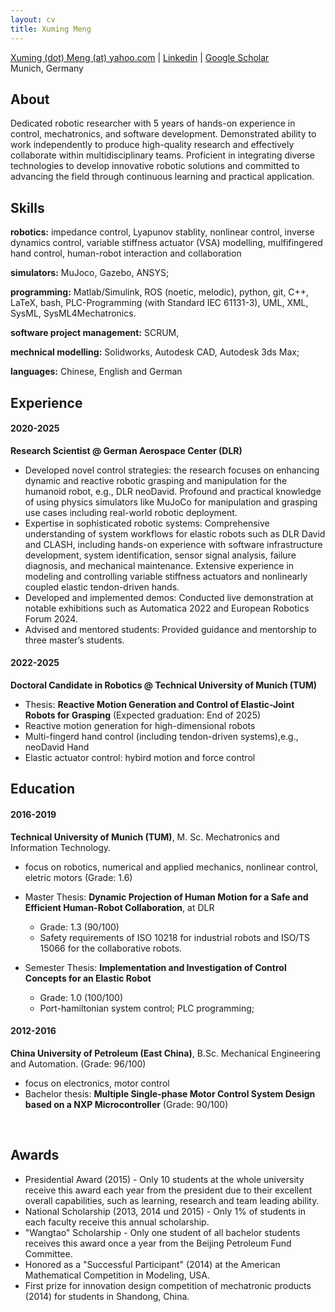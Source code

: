 ```yaml
---
layout: cv
title: Xuming Meng
---
```

<div id="webaddress">
<a href="xuming.meng@yahoo.com"> Xuming (dot) Meng (at) yahoo.com</a>
| <a href="https://www.linkedin.com/in/xuming-meng/">Linkedin</a>
| <a href="https://scholar.google.com/citations?hl=en&user=NfbJhgEAAAAJ&view_op=list_works&sortby=pubdate">Google Scholar</a><br>
Munich, Germany
</div>

## About
Dedicated robotic researcher with 5 years of hands-on experience in control, mechatronics, and software development. Demonstrated ability to work independently to produce high-quality research and effectively collaborate within multidisciplinary teams. Proficient in integrating diverse technologies to develop innovative robotic solutions and committed to advancing the field through continuous learning and practical application.

## Skills

**robotics:** impedance control, Lyapunov stablity, nonlinear control, inverse dynamics control,
  variable stiffness actuator (VSA) modelling, mulfifingered hand control,
  human-robot interaction and collaboration

**simulators:** MuJoco, Gazebo, ANSYS; 

**programming:** Matlab/Simulink, ROS (noetic, melodic), python, git, C++, LaTeX, bash, PLC-Programming (with Standard IEC 61131-3), UML, XML, SysML, SysML4Mechatronics.

**software project management:** SCRUM, 

**mechnical modelling:** Solidworks, Autodesk CAD, Autodesk 3ds Max; 

**languages:** Chinese, English and German

## Experience

#### 2020-2025
__Research Scientist @ German Aerospace Center (DLR)__
- Developed novel control strategies: the research focuses on enhancing dynamic and reactive robotic grasping and manipulation for the humanoid robot, e.g., DLR neoDavid. Profound and practical knowledge of using physics simulators like MuJoCo for manipulation and grasping use cases including real-world robotic deployment. 
- Expertise in sophisticated robotic systems: Comprehensive understanding of system workflows for elastic robots such as DLR David and CLASH, including hands-on experience with software infrastructure development, system identification, sensor signal analysis, failure diagnosis, and mechanical maintenance. Extensive experience in modeling and controlling variable stiffness actuators and nonlinearly coupled elastic tendon-driven hands.
-	Developed and implemented demos: Conducted live demonstration at notable exhibitions such as Automatica 2022 and European Robotics Forum 2024.
- Advised and mentored students: Provided guidance and mentorship to three master’s students.

#### 2022-2025
__Doctoral Candidate in Robotics @ Technical University of Munich (TUM)__
- Thesis: __Reactive Motion Generation and Control of Elastic-Joint Robots for Grasping__ (Expected graduation: End of 2025)
- Reactive motion generation for high-dimensional robots
- Multi-fingerd hand control (including tendon-driven systems),e.g., neoDavid Hand
- Elastic actuator control: hybird motion and force control

## Education

#### 2016-2019
__Technical University of Munich (TUM)__, M. Sc. Mechatronics and Information Technology.
- focus on robotics, numerical and applied mechanics, nonlinear control, eletric motors (Grade: 1.6)
- Master Thesis: __Dynamic Projection of Human Motion for a Safe and Efficient Human-Robot Collaboration__, at DLR 
  
  - Grade: 1.3 (90/100)
  - Safety requirements of ISO 10218 for industrial robots and ISO/TS 15066 for the collaborative robots.
- Semester Thesis: __Implementation and Investigation of Control Concepts for an Elastic Robot__ 

  - Grade: 1.0 (100/100)
  - Port-hamiltonian system control; PLC programming; 

#### 2012-2016
__China University of Petroleum (East China)__, B.Sc. Mechanical Engineering and Automation.   (Grade: 96/100)

- focus on electronics, motor control
- Bachelor thesis: __Multiple Single-phase Motor Control System Design based on a NXP Microcontroller__ (Grade: 90/100)

<br>

## Awards
- Presidential Award (2015) - Only 10 students at the whole university receive this award each year from the president due to their excellent overall capabilities, such as learning, research and team leading ability.
- National Scholarship (2013, 2014 und 2015) - Only 1% of students in each faculty receive this annual scholarship.
- "Wangtao" Scholarship - Only one student of all bachelor students receives this award once a year from the Beijing Petroleum Fund Committee.
- Honored as a "Successful Participant" (2014) at the American Mathematical Competition in Modeling, USA.
- First prize for innovation design competition of mechatronic products (2014) for students in Shandong, China.

